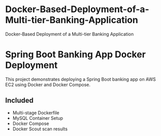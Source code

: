 # Docker-Based-Deployment-of-a-Multi-tier-Banking-Application
Docker-Based Deployment of a Multi-tier Banking Application
# Spring Boot Banking App Docker Deployment

This project demonstrates deploying a Spring Boot banking app on AWS EC2 using Docker and Docker Compose.

## Included

- Multi-stage Dockerfile
- MySQL Container Setup
- Docker Compose
- Docker Scout scan results
